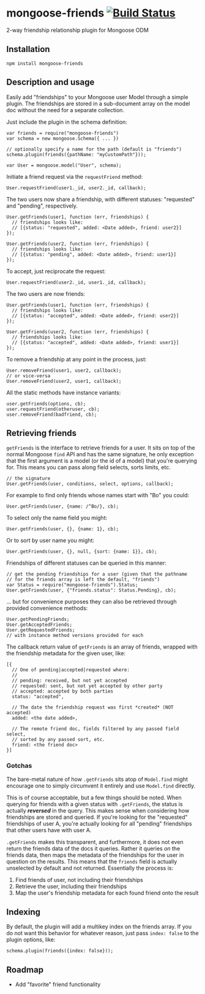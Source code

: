 mongoose-friends [![Build Status](https://travis-ci.org/numbers1311407/mongoose-friends.png)](http://travis-ci.org/numbers1311407/mongoose-friends)
===

2-way friendship relationship plugin for Mongoose ODM


Installation 
---

    npm install mongoose-friends


Description and usage
---

Easily add "friendships" to your Mongoose user Model through a simple
plugin.  The friendships are stored in a sub-document array on the model
doc without the need for a separate collection.

Just include the plugin in the schema definition:

    var friends = require("mongoose-friends")
    var schema = new mongoose.Schema({ ... })

    // optionally specify a name for the path (default is "friends")
    schema.plugin(friends({pathName: "myCustomPath"}));

    var User = mongoose.model("User", schema);


Initiate a friend request via the `requestFriend` method:

    User.requestFriend(user1._id, user2._id, callback);

The two users now share a friendship, with different statuses: "requested"
and "pending", respectively.

    User.getFriends(user1, function (err, friendships) {
      // friendships looks like:
      // [{status: "requested", added: <Date added>, friend: user2}]
    });

    User.getFriends(user2, function (err, friendships) {
      // friendships looks like:
      // [{status: "pending", added: <Date added>, friend: user1}]
    });

To accept, just reciprocate the request:

    User.requestFriend(user2._id, user1._id, callback);

The two users are now friends:

    User.getFriends(user1, function (err, friendships) {
      // friendships looks like:
      // [{status: "accepted", added: <Date added>, friend: user2}]
    });

    User.getFriends(user2, function (err, friendships) {
      // friendships looks like:
      // [{status: "accepted", added: <Date added>, friend: user1}]
    });

To remove a friendship at any point in the process, just:

    User.removeFriend(user1, user2, callback);
    // or vice-versa
    User.removeFriend(user2, user1, callback);

All the static methods have instance variants:

    user.getFriends(options, cb);
    user.requestFriend(otheruser, cb);
    user.removeFriend(badfriend, cb);

Retrieving friends
---

`getFriends` is the interface to retrieve friends for a user.  It sits on 
top of the normal Mongoose `find` API and has the same signature, he only 
exception that the first argument is a model (or the id of a model) that 
you're querying for.  This means you can pass along field selects, sorts
limits, etc.

    // the signature
    User.getFriends(user, conditions, select, options, callback);

For example to find only friends whose names start with "Bo" you could:

    User.getFriends(user, {name: /^Bo/}, cb);

To select only the name field you might:

    User.getFriends(user, {}, {name: 1}, cb);

Or to sort by user name you might:

    User.getFriends(user, {}, null, {sort: {name: 1}}, cb);

Friendships of different statuses can be queried in this manner:

    // get the pending friendships for a user (given that the pathname
    // for the friends array is left the default, "friends")
    var Status = require("mongoose-friends").Status;
    User.getFriends(user, {"friends.status": Status.Pending}, cb);

... but for convenience purposes they can also be retrieved through
provided convenience methods:

    User.getPendingFriends;
    User.getAcceptedFriends;
    User.getRequestedFriends;
    // with instance method versions provided for each

The callback return value of `getFriends` is an array of friends, wrapped 
with the friendship metadata for the given user, like:

    [{
      // One of pending|accepted|requested where:
      // 
      // pending: received, but not yet accepted
      // requested: sent, but not yet accepted by other party
      // accepted: accepted by both parties
      status: "accepted",

      // The date the friendship request was first *created* (NOT accepted)
      added: <the date added>,

      // The remote friend doc, fields filtered by any passed field select,
      // sorted by any passed sort, etc.
      friend: <the friend doc>
    }]

### Gotchas

The bare-metal nature of how `.getFriends` sits atop of `Model.find` might
encourage one to simply circumvent it entirely and use `Model.find` directly.

This is of course acceptable, but a few things should be noted.  When querying
for friends with a given status with `.getFriends`, the status is actually
***reversed*** in the query.  This makes sense when considering how friendships
are stored and queried.  If you're looking for the "requested" friendships of
user A, you're actually looking for all "pending" friendships that other users
have with user A.

`.getFriends` makes this transparent, and furthermore, it does not even return
the friends data of the docs it queries.  Rather it queries *on* the friends
data, then maps the metadata of the friendships for the user in question on the
results.  This means that the `friends` field is actually unselected by default
and not returned.  Essentially the process is:

1. Find friends of user, not including their friendships
2. Retrieve the user, including their friendships
3. Map the user's friendship metadata for each found friend onto the result

Indexing
---

By default, the plugin will add a multikey index on the friends array.
If you do not want this behavior for whatever reason, just pass 
`index: false` to the plugin options, like:

    schema.plugin(friends({index: false}));


Roadmap
---

- Add "favorite" friend functionality
